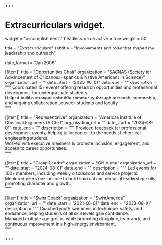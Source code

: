 +++ 
# Extracurriculars widget.
widget = "accomplishments"
headless = true
active = true
weight = 50

title = "Extracurriculars"
subtitle = "Involvements and roles that shaped my leadership and outreach"

date_format = "Jan 2006"

[[item]]
  title = "Opportunities Chair"
  organization = "SACNAS (Society for Advancement of Chicanos/Hispanics & Native Americans in Science)"
  organization_url = ""
  date_start = "2023-08-01"
  date_end = ""
  description = """
  Coordinated 15+ events offering research opportunities and professional development for undergraduate students.  
  Helped build a stronger scientific community through outreach, mentorship, and ongoing collaboration between students and faculty.  
  """

[[item]]
  title = "Representative"
  organization = "American Institute of Chemical Engineers (AIChE)"
  organization_url = ""
  date_start = "2024-08-01"
  date_end = ""
  description = """
  Provided feedback for professional development events, helping tailor content to the needs of chemical engineering students.  
  Worked with executive members to promote inclusion, engagement, and access to career opportunities.  
  """

[[item]]
  title = "Group Leader"
  organization = "Chi Alpha"
  organization_url = ""
  date_start = "2024-08-01"
  date_end = ""
  description = """
  Led events for 100+ members, including weekly discussions and service projects.  
  Mentored peers one-on-one to build spiritual and personal leadership skills, promoting character and growth.  
  """

[[item]]
  title = "Swim Coach"
  organization = "SwimAmerica"
  organization_url = ""
  date_start = "2021-06-01"
  date_end = "2023-08-01"
  description = """
  Coached youth swimmers in technique, safety, and endurance, helping students of all skill levels gain confidence.  
  Managed multiple age groups while promoting discipline, teamwork, and continuous improvement in a high-energy environment.  
  """

+++
